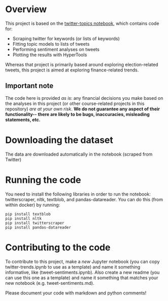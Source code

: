# Overview

This project is based on the [twitter-topics notebook](https://github.com/ContextLab/storytelling-with-data/blob/master/data-stories/twitter-election/twitter-topics.ipynb), which contains code for:
- Scraping twitter for keywords (or lists of keywords)
- Fitting topic models to lists of tweets
- Performing sentiment analyses on tweets
- Plotting the results with HyperTools

Whereas that project is primarily based around exploring election-related tweets, this project is aimed at exploring finance-related trends.

## Important note
The code here is provided *as is*: any financial decisions you make based on the analyses in this project (or other course-related projects in this repository) *are at your own risk*.  **We do not guarantee any aspect of their functionality-- there are likely to be bugs, inaccuracies, misleading statements, etc.**

# Downloading the dataset

The data are downloaded automatically in the notebook (scraped from Twitter)

# Running the code

You need to install the following libraries in order to run the notebook: twitterscraper, nltk, textblob, and pandas-datareader.  You can do this (from within docker) by running:
```
pip install textblob
pip install nltk
pip install twitterscraper
pip install pandas-datareader
```

# Contributing to the code

To contribute to this project, make a *new* Jupyter notebook (you can copy twitter-trends.ipynb to use as a template) and name it something informative, like (tweet-sentiments.ipynb).  Also create a new readme (you can use this one as a template) and name it something that matches your new notebook (e.g. tweet-sentiments.md).

Please document your code with markdown and python comments!
